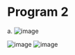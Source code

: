 # Program 2
a.
![image](https://github.com/user-attachments/assets/4d55de10-e288-47bc-b9c9-ea419c132acd)

![image](https://github.com/user-attachments/assets/d59e775d-7c24-48f3-9b6c-10939096d56d)
![image](https://github.com/user-attachments/assets/5f0e2048-fdc9-47ee-941d-8129dc2bfccf)
